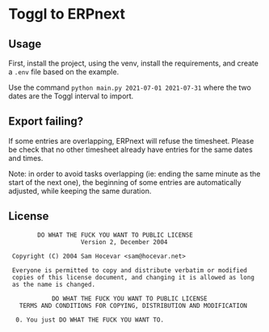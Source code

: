 # Toggl to ERPnext

## Usage

First, install the project, using the venv, install the requirements, and create a `.env` file based on the example.

Use the command `python main.py 2021-07-01 2021-07-31` where the two dates are the Toggl interval to import.

## Export failing?


If some entries are overlapping, ERPnext will refuse the timesheet. Please be check that no other timesheet already have entries for the same dates and times.

Note: in order to avoid tasks overlapping (ie: ending the same minute as the start of the next one), the beginning of some entries are automatically adjusted, while keeping the same duration.

## License

```
        DO WHAT THE FUCK YOU WANT TO PUBLIC LICENSE
                    Version 2, December 2004

 Copyright (C) 2004 Sam Hocevar <sam@hocevar.net>

 Everyone is permitted to copy and distribute verbatim or modified
 copies of this license document, and changing it is allowed as long
 as the name is changed.

            DO WHAT THE FUCK YOU WANT TO PUBLIC LICENSE
   TERMS AND CONDITIONS FOR COPYING, DISTRIBUTION AND MODIFICATION

  0. You just DO WHAT THE FUCK YOU WANT TO.
```